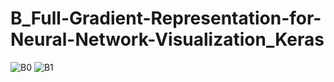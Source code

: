 # B_Full-Gradient-Representation-for-Neural-Network-Visualization_Keras

 


![B0](https://user-images.githubusercontent.com/76804530/110730775-69e6b580-8264-11eb-8af5-468cd8cefe95.png)
![B1](https://user-images.githubusercontent.com/76804530/110730778-6b17e280-8264-11eb-8b26-9ce1e8e656f5.png)

